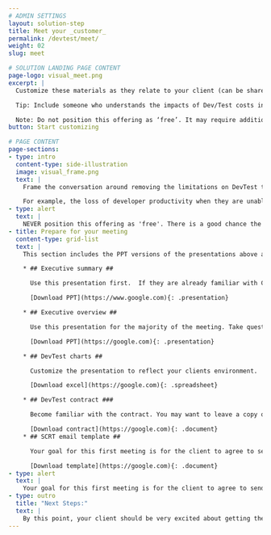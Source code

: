 ```yaml
---
# ADMIN SETTINGS
layout: solution-step
title: Meet your _customer_
permalink: /devtest/meet/
weight: 02
slug: meet

# SOLUTION LANDING PAGE CONTENT
page-logo: visual_meet.png
excerpt: |
  Customize these materials as they relate to your client (can be shared via email, phone, or in-person.)

  Tip: Include someone who understands the impacts of Dev/Test costs in the conversation.

  Note: Do not position this offering as ‘free’. It may require additional IPLA entitlement or hardware capacity at a discount.
button: Start customizing

# PAGE CONTENT
page-sections:
- type: intro
  content-type: side-illustration
  image: visual_frame.png
  text: |
    Frame the conversation around removing the limitations on DevTest that are currently imposed due to cost to allow our customers to focus on the value of having a modern, agile, DevOps environment on the platform.

    For example, the loss of developer productivity when they are unable to work because the system is capped; the cost of replacing skilled developers that switch careers to work on  more 'modern' development platforms; the opportunity cost of longer development cycles leading to slower feature releases; the cost of fixing bugs that make it through to production; etc.
- type: alert
  text: |
    NEVER position this offering as 'free'. There is a good chance the client will need to purchase additional IPLA entitlement. In order for the DevTest container to be most useful, it may also require additional hardware capacity. These can be discounted, but not 'free'.
- title: Prepare for your meeting
  content-type: grid-list
  text: |
    This section includes the PPT versions of the presentations above as well as the Excel file used to created the charts in the presentation.

    * ## Executive summary ##

      Use this presentation first.  If they are already familiar with Container Pricing you can skim through this presentation with them.

      [Download PPT](https://www.google.com){: .presentation}

    * ## Executive overview ##

      Use this presentation for the majority of the meeting. Take questions as opportunities to add value to the presentation.

      [Download PPT](https://google.com){: .presentation}

    * ## DevTest charts ##

      Customize the presentation to reflect your clients environment.  You can change the peak hours, or the size of the machines.

      [Download excel](https://google.com){: .spreadsheet}

    * ## DevTest contract ###

      Become familiar with the contract. You may want to leave a copy of this contract with your client as guidance.

      [Download contract](https://google.com){: .document}
    * ## SCRT email template ##

      Your goal for this first meeting is for the client to agree to send you their SCRT reports so that you can move to the next step.

      [Download template](https://google.com){: .document}
- type: alert
  text: |
    Your goal for this first meeting is for the client to agree to send you their SCRT reports so that you can move to the next step.
- type: outro
  title: "Next Steps:"
  text: |
    By this point, your client should be very excited about getting their very own DevTest container. You are now ready to move to the below 'Prepare' stage, where you will work with Techline to build their container.
---
```

